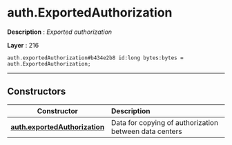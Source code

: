 # auth.ExportedAuthorization

**Description** : *Exported authorization*

**Layer** : 216

```tl
auth.exportedAuthorization#b434e2b8 id:long bytes:bytes = auth.ExportedAuthorization;
```

---

## Constructors

| Constructor | Description |
| :---: | :--- |
| [**auth.exportedAuthorization**](constructor/auth.exportedAuthorization) | Data for copying of authorization between data centers |